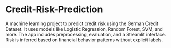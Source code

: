 # Credit-Risk-Prediction
A machine learning project to predict credit risk using the German Credit Dataset. It uses models like Logistic Regression, Random Forest, SVM, and more. The app includes preprocessing, evaluation, and a Streamlit interface. Risk is inferred based on financial behavior patterns without explicit labels.
